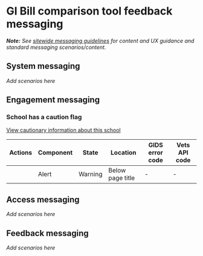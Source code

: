 # GI Bill comparison tool feedback messaging

_**Note:** See [sitewide messaging guidelines](https://github.com/department-of-veterans-affairs/va.gov-team/tree/master/platform/design/design-system/guidelines/error-handling) for content and UX guidance and standard messaging scenarios/content._

## System messaging

_Add scenarios here_

## Engagement messaging

### School has a caution flag

[View cautionary information about this school]()

| Actions                                  | Component | State   | Location         | GIDS error code | Vets API code |
| ---------------------------------------- | --------- | ------- | ---------------- | --------------- | ------------- |
|                                          | Alert     | Warning | Below page title | -               | -             |

## Access messaging

_Add scenarios here_

## Feedback messaging

_Add scenarios here_
